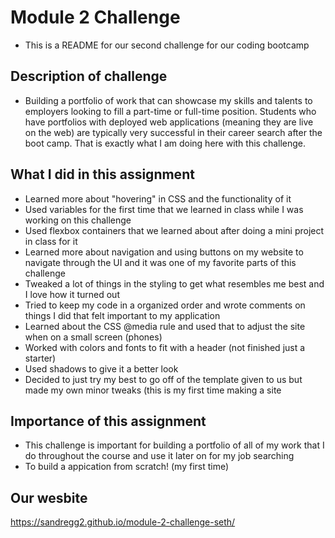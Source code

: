 # Module 2 Challenge
- This is a README for our second challenge for our coding bootcamp
## Description of challenge
- Building a portfolio of work that can showcase my skills and talents to employers looking to fill a part-time or full-time position. Students who have portfolios with deployed web applications (meaning they are live on the web) are typically very successful in their career search after the boot camp. That is exactly what I am doing here with this challenge.
## What I did in this assignment
- Learned more about "hovering" in CSS and the functionality of it
- Used variables for the first time that we learned in class while I was working on this challenge
- Used flexbox containers that we learned about after doing a mini project in class for it
- Learned more about navigation and using buttons on my website to navigate through the UI and it was one of my favorite parts of this challenge
- Tweaked a lot of things in the styling to get what resembles me best and I love how it turned out
- Tried to keep my code in a organized order and wrote comments on things I did that felt important to my application
- Learned about the CSS @media rule and used that to adjust the site when on a small screen (phones)
- Worked with colors and fonts to fit with a header (not finished just a starter)
- Used shadows to give it a better look
- Decided to just try my best to go off of the template given to us but made my own minor tweaks (this is my first time making a site
## Importance of this assignment
- This challenge is important for building a portfolio of all of my work that I do throughout the course and use it later on for my job searching
- To build a appication from scratch! (my first time)
## Our wesbite
https://sandregg2.github.io/module-2-challenge-seth/
